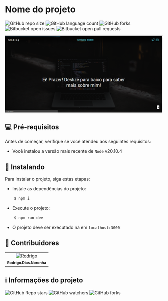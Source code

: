 # Nome do projeto

<!---Esses são exemplos. Veja https://shields.io para outras pessoas ou para personalizar este conjunto de escudos. Você pode querer incluir dependências, status do projeto e informações de licença aqui--->

![GitHub repo size](https://img.shields.io/github/repo-size/rodrigodiasnoronha/rdn?style=for-the-badge)
![GitHub language count](https://img.shields.io/github/languages/count/rodrigodiasnoronha/rdn?style=for-the-badge)
![GitHub forks](https://img.shields.io/github/forks/rodrigodiasnoronha/rdn?style=for-the-badge)
![Bitbucket open issues](https://img.shields.io/bitbucket/issues/rodrigodiasnoronha/rdn?style=for-the-badge)
![Bitbucket open pull requests](https://img.shields.io/bitbucket/pr-raw/rodrigodiasnoronha/rdn?style=for-the-badge)

<img 
    src="https://raw.githubusercontent.com/rodrigodiasnoronha/rdn/master/screenshots/screenshot.PNG" alt="exemplo imagem"
/>

## 💻 Pré-requisitos

Antes de começar, verifique se você atendeu aos seguintes requisitos:

<!---Estes são apenas requisitos de exemplo. Adicionar, duplicar ou remover conforme necessário--->

-   Você instalou a versão mais recente de `Node` v20.10.4

## 🚀 Instalando

Para instalar o projeto, siga estas etapas:

-   Instale as dependências do projeto:

```bash
    $ npm i
```

-   Execute o projeto:

```bash
    $ npm run dev
```

-   O projeto deve ser executado na em `localhost:3000`

## 🌈 Contribuidores<br>

<table>
  <tr>
    <td align="center">
      <a href="https://github.com/rodrigodiasnoronha">
        <img src="https://avatars.githubusercontent.com/u/63525765" width="100px;" alt="Rodrigo"/><br>
        <sub>
          <b>Rodrigo Dias Noronha</b>
        </sub>
      </a>
    </td>
  </tr>
</table>

## ℹ️ Informações do projeto

![GitHub Repo stars](https://img.shields.io/github/stars/rodrigodiasnoronha/rdn?style=for-the-badge)
![GitHub watchers](https://img.shields.io/github/watchers/rodrigodiasnoronha/rdn?style=for-the-badge)
![GitHub forks](https://img.shields.io/github/forks/rodrigodiasnoronha/rdn?style=for-the-badge)
